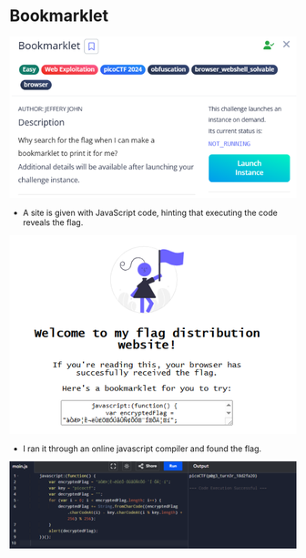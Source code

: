 # Bookmarklet


![image.png](image.png)

- A site is given with JavaScript code, hinting that executing the code reveals the flag.

![image.png](image%201.png)

- I ran it through an online javascript compiler and found the flag.

![image.png](image%202.png)

